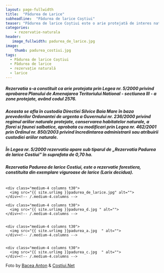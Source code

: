 ```yaml
---
layout: page-fullwidth
title:  "Pădurea de Larice"
subheadline:  "Pădurea de larice Coștiui"
teaser: "Pădurea de larice Coștiui este o arie protejată de interes național ce corespunde categoriei a IV-a (rezervație naturală de tip forestier), situată în nordul județului Maramureș, pe teritoriul administrativ al comunei Rona de Sus."
categories:
    - rezervatie-naturala
header:
   image_fullwidth: padurea_de_larice.jpg
image:
    thumb: padurea_costiui.jpg  
tags:
  - Pădurea de larice Coștiui
  - Pădurea de larice
  - rezervație naturală
  - larice
---
```

##### Rezervatia s-a constituit ca arie protejata prin Legea nr. 5/2000 privind aprobarea Planului de Amenajarea Teritoriului National - sectiunea III - a zone protejate, având codul 2576. 
##### Aceasta se afla în custodia Directiei Silvice Baia Mare în baza prevederilor Ordonantei de urgenta a Guvernului nr. 236/2000 privind regimul ariilor naturale protejate, conservarea habitatelor naturale, a florei si faunei salbatice, aprobata cu modificari prin Legea nr. 462/2001 prin Ordinul nr. 850/2003 privind încredintarea administrarii sau atribuirii custodiei ariilor naturale.
##### În Legea nr. 5/2000 rezervatia apare sub tiparul de „Rezervatia Padurea de larice Costiui” în suprafata de 0,70 ha.
##### Rezervatia Padurea de larice Costiui, este o rezervatie forestiera, constituita din exemplare viguroase de larice (Larix decidua).

<!--more-->

<div class="row">
    <div class="medium-4 columns t30">
    <img src="{{ site.urlimg }}costiui_pl.jpg" alt="">
    </div><!-- /.medium-4.columns -->

    <div class="medium-4 columns t30">
      <img src="{{ site.urlimg }}padurea_de_larice.jpg" alt="">
    </div><!-- /.medium-4.columns -->

    <div class="medium-4 columns t30">
      <img src="{{ site.urlimg }}padurea_d.jpg " alt="">
    </div><!-- /.medium-4.columns -->

</div><!-- /.row -->
<div class="row">
    <div class="medium-8 columns t30">
    <img src="{{ site.urlimg }}padurea_costiui.jpg" alt="">
    </div><!-- /.medium-8.columns -->

    <div class="medium-4 columns t30">
      <img src="{{ site.urlimg }}padurea_a.jpg 	" alt="">
    </div><!-- /.medium-4.columns -->

</div><!-- /.row -->


<div class="row">
    <div class="medium-8 columns t30">
    <img src="{{ site.urlimg }}padurea_b.jpg" alt="">
    </div><!-- /.medium-8.columns -->

    <div class="medium-4 columns t30">
      <img src="{{ site.urlimg }}padurea_c.jpg 	" alt="">
    </div><!-- /.medium-4.columns -->

</div><!-- /.row -->

Foto by [Bacea Anton](https://antonbaceaphotos.blogspot.com/) & [Costiui.Net](http://costiui.net)
